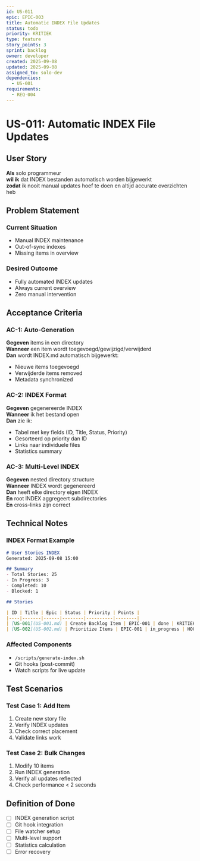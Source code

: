 ```yaml
---
id: US-011
epic: EPIC-003
title: Automatic INDEX File Updates
status: todo
priority: KRITIEK
type: feature
story_points: 3
sprint: backlog
owner: developer
created: 2025-09-08
updated: 2025-09-08
assigned_to: solo-dev
dependencies:
  - US-001
requirements:
  - REQ-004
---
```


# US-011: Automatic INDEX File Updates

## User Story
**Als** solo programmeur  
**wil ik** dat INDEX bestanden automatisch worden bijgewerkt  
**zodat** ik nooit manual updates hoef te doen en altijd accurate overzichten heb

## Problem Statement
### Current Situation
- Manual INDEX maintenance
- Out-of-sync indexes
- Missing items in overview

### Desired Outcome
- Fully automated INDEX updates
- Always current overview
- Zero manual intervention

## Acceptance Criteria

### AC-1: Auto-Generation
**Gegeven** items in een directory  
**Wanneer** een item wordt toegevoegd/gewijzigd/verwijderd  
**Dan** wordt INDEX.md automatisch bijgewerkt:
- Nieuwe items toegevoegd
- Verwijderde items removed
- Metadata synchronized

### AC-2: INDEX Format
**Gegeven** gegenereerde INDEX  
**Wanneer** ik het bestand open  
**Dan** zie ik:
- Tabel met key fields (ID, Title, Status, Priority)
- Gesorteerd op priority dan ID
- Links naar individuele files
- Statistics summary

### AC-3: Multi-Level INDEX
**Gegeven** nested directory structure  
**Wanneer** INDEX wordt gegenereerd  
**Dan** heeft elke directory eigen INDEX  
**En** root INDEX aggregeert subdirectories  
**En** cross-links zijn correct

## Technical Notes

### INDEX Format Example
```markdown
# User Stories INDEX
Generated: 2025-09-08 15:00

## Summary
- Total Stories: 25
- In Progress: 3
- Completed: 10
- Blocked: 1

## Stories

| ID | Title | Epic | Status | Priority | Points |
|----|-------|------|--------|----------|--------|
| [US-001](US-001.md) | Create Backlog Item | EPIC-001 | done | KRITIEK | 3 |
| [US-002](US-002.md) | Prioritize Items | EPIC-001 | in_progress | HOOG | 2 |
```

### Affected Components
- `/scripts/generate-index.sh`
- Git hooks (post-commit)
- Watch scripts for live update

## Test Scenarios

### Test Case 1: Add Item
1. Create new story file
2. Verify INDEX updates
3. Check correct placement
4. Validate links work

### Test Case 2: Bulk Changes
1. Modify 10 items
2. Run INDEX generation
3. Verify all updates reflected
4. Check performance < 2 seconds

## Definition of Done
- [ ] INDEX generation script
- [ ] Git hook integration
- [ ] File watcher setup
- [ ] Multi-level support
- [ ] Statistics calculation
- [ ] Error recovery